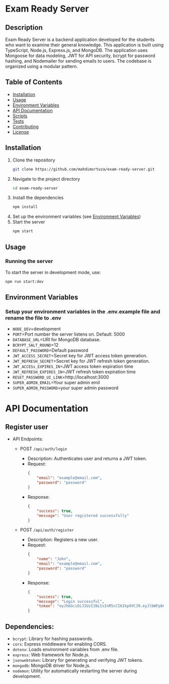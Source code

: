 # Exam Ready Server

## Description
Exam Ready Server is a backend application developed for the students who want to examine their general knowledge.
This application is built using TypeScript, Node.js, Express.js, and MongoDB. The application uses Mongoose for data modeling, JWT for API security, bcrypt for password hashing, and Nodemailer for sending emails to users. The codebase is organized using a modular pattern.

## Table of Contents
- [Installation](#installation)
- [Usage](#usage)
- [Environment Variables](#environment-variables)
- [API Documentation](#api-documentation)
- [Scripts](#scripts)
- [Tests](#tests)
- [Contributing](#contributing)
- [License](#license)

## Installation

1. Clone the repository
    ```bash
    git clone https://github.com/mahdimortuza/exam-ready-server.git
    ```
2. Navigate to the project directory
    ```bash
    cd exam-ready-server
    ```
3. Install the dependencies
    ```bash
    npm install
    ```
4. Set up the environment variables (see [Environment Variables](#environment-variables))
5. Start the server
    ```bash
    npm start
    ```

## Usage
### Running the server
To start the server in development mode, use:
```bash
npm run start:dev
```
## Environment Variables
### Setup your environment variables in the .env.example  file and rename the file to .env
- `NODE_DEV`=development
- `PORT`=Port number the server listens on. Default: 5000
- `DATABASE_URL`=URI for MongoDB database.
- `BCRYPT_SALT_ROUND`=12
- `DEFAULT_PASSWORD`=Default password
- `JWT_ACCESS_SECRET`=Secret key for JWT access token generation.
- `JWT_REFRESH_SECRET`=Secret key for JWT refresh token generation.
- `JWT_ACCESs_EXPIRES_IN`=JWT access token expiration time
- `JWT_REFRESH_EXPIRES_IN`=JWT refresh token expiration time
- `RESET_PASSWORD_UI_LINK`=http://localhost:3000
- `SUPER_ADMIN_EMAIL`=Your super admin emil
- `SUPER_ADMIN_PASSWORD`=your super admin password

# API Documentation
## Register user
- API Endpoints:
  - POST `/api/auth/login`
    - Description: Authenticates user and returns a JWT token.
    - Request: 
        ```json
        { 
            "email": "example@email.com", 
            "password": "password" 
        }
        ```
    - Response: 
        ```json
        {
            "success": true, 
            "message": "User registered successfully"
        }
        ```

  - POST `/api/auth/register`
    - Description: Registers a new user.
    - Request:
        ```json
        { 
            "name": "John", 
            "email": "example@email.com", 
            "password": "password" 
        }
        ```
    - Response: 
        ```json
        {
            "success": true,
            "message": "Login successful",
            "token": "eyJhbGciOiJIUzI1NiIsInR5cCI6IkpXVCJ9.eyJlbWFpbCI6InBoMkBleGFtcGxlLmNvbSIsImlhdCI6MTcwNzg1MDYyMSwiZXhwIjoxNzA3OTM3MDIxfQ.7EahSgmPLPNuZ_T9ok-B6TayWCJVdxPzi_Nx4UfrhvY"
        }
        ```


## Dependencies:
- `bcrypt`: Library for hashing passwords.
- `cors`: Express middleware for enabling CORS.
- `dotenv`: Loads environment variables from .env file.
- `express`: Web framework for Node.js.
- `jsonwebtoken`: Library for generating and verifying JWT tokens.
- `mongodb`: MongoDB driver for Node.js.
- `nodemon`: Utility for automatically restarting the server during development.
